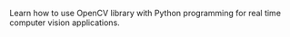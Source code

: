 Learn how to use OpenCV library with Python programming for real time computer vision applications.
